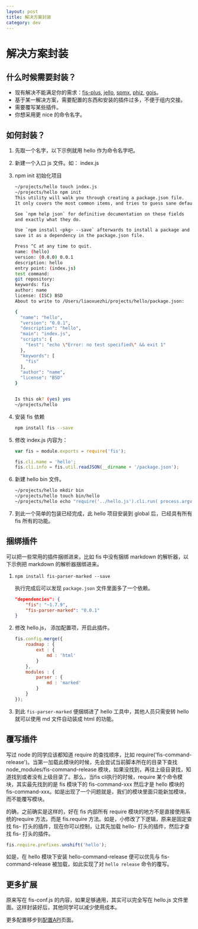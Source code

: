 ```yaml
---
layout: post
title: 解决方案封装
category: dev
---
```


解决方案封装
===========================

## 什么时候需要封装？

* 现有解决不能满足你的需求：[fis-plus](https://github.com/fex-team/fis-plus), [jello](https://github.com/fex-team/jello), [spmx](https://github.com/fouber/spmx), [phiz](https://github.com/fouber/phiz/), [gois](https://github.com/xiangshouding/gois)。
* 基于某一解决方案，需要配置的东西和安装的插件过多，不便于组内交接。
* 需要覆写某些插件。
* 你想采用更 nice 的命令名字。

## 如何封装？

1. 先取一个名字，以下示例就用 hello 作为命令名字吧。
1. 新建一个入口 js 文件。如： index.js
1. npm init 初始化项目

    ```bash
    ~/projects/hello touch index.js
    ~/projects/hello npm init
    This utility will walk you through creating a package.json file.
    It only covers the most common items, and tries to guess sane defaults.

    See `npm help json` for definitive documentation on these fields
    and exactly what they do.

    Use `npm install <pkg> --save` afterwards to install a package and
    save it as a dependency in the package.json file.

    Press ^C at any time to quit.
    name: (hello)
    version: (0.0.0) 0.0.1
    description: hello
    entry point: (index.js)
    test command:
    git repository:
    keywords: fis
    author: name
    license: (ISC) BSD
    About to write to /Users/liaoxuezhi/projects/hello/package.json:

    {
      "name": "hello",
      "version": "0.0.1",
      "description": "hello",
      "main": "index.js",
      "scripts": {
        "test": "echo \"Error: no test specified\" && exit 1"
      },
      "keywords": [
        "fis"
      ],
      "author": "name",
      "license": "BSD"
    }


    Is this ok? (yes) yes
    ~/projects/hello
    ```
1. 安装 fis 依赖

    ```bash
    npm install fis --save
    ```
1. 修改 index.js 内容为：

    ```javascript
    var fis = module.exports = require('fis');

    fis.cli.name = 'hello';
    fis.cli.info = fis.util.readJSON(__dirname + '/package.json');
    ```
1. 新建 hello bin 文件。

    ```bash
    ~/projects/hello mkdir bin
    ~/projects/hello touch bin/hello
    ~/projects/hello echo "require('../hello.js').cli.run( process.argv );" >> bin/hello
    ```
1. 到此一个简单的包装已经完成，此 hello 项目安装到 global 后，已经具有所有 fis 所有的功能。

## 捆绑插件

可以把一些常用的插件捆绑进来，比如 fis 中没有捆绑 markdown 的解析器，以下示例把 markdown 的解析器捆绑进来。

1. `npm install fis-parser-marked --save`

    执行完成后可以发现 `package.json` 文件里面多了一个依赖。

    ```json
    "dependencies": {
        "fis": "~1.7.9",
        "fis-parser-marked": "0.0.1"
    }
    ```
1. 修改 hello.js， 添加配置项，开启此插件。

    ```javascript
    fis.config.merge({
        roadmap : {
            ext : {
                md : 'html'
            }
        },
        modules : {
            parser : {
                md : 'marked'
            }
        }
    });
    ```
1. 到此 `fis-parser-marked` 便捆绑进了 hello 工具中，其他人员只需安转 hello 就可以使用 md 文件自动装成 html 的功能。

## 覆写插件

写过 node 的同学应该都知道 require 的查找顺序，比如 require('fis-command-release')。当第一加载此模块的时候，先会尝试当前脚本所在的目录下查找 node_modules/fis-command-release 模块，如果没找到，再往上级目录找，知道找到或者没有上级目录了。那么，当fis cli执行的时候，require 某个命令模块，其实最先找到的是 fis 模块下的 fis-command-xxx 然后才是 hello 模块的 fis-command-xxx。如是出现了一个问题就是，我们的模块里面只能新加模块，而不能覆写模块。

的确，之前确实是这样的，好在 fis 内部所有 require 模块的地方不是直接使用系统的require 方法，而是 fis.require 方法。如是，小修改了下逻辑，原来是固定查找 fis- 打头的插件，现在你可以控制，让其先加载 hello- 打头的插件，然后才查找 fis- 打头的插件。

```javascript
fis.require.prefixes.unshift('hello');
```

如是，在 hello 模块下安装 hello-command-release 便可以优先与 fis-command-release 被加载，如此实现了对 `hello release` 命令的覆写。

## 更多扩展

原来写在 fis-conf.js 的内容，如果足够通用，其实可以完全写在 hello.js 文件里面。这样封装好后，其他同学可以减少使用成本。

更多配置移步到[配置API](/docs/api/fis-conf.html)页面。
